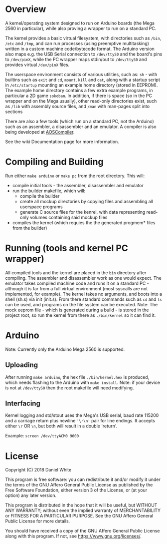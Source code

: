 # Overview
A kernel/operating system designed to run on Arduino boards (the Mega 2560 in particular), while also proving a wrapper to run on a standard PC.

The kernel provides a basic virtual filesystem, with directories such as ``/bin``, ``/etc`` and ``/tmp``, and can run processes (using preemptive multitasking) written in a custom machine code/bytecode format. The Arduino version also maps e.g. the USB Serial connection to ``/dev/ttyS0`` and the board's pins to ``/dev/pinX``, while the PC wrapper maps stdin/out to ``/dev/ttyS0`` and provides virtual ``/dev/pinX`` files.

The userspace environment consists of various utilities, such as: ``sh`` - with builtins such as ``exit`` and ``cd``, ``mount``, ``kill`` and ``cat``, along with a startup script in ``/etc/startup`` mounting an example home directory (stored in EEPROM). The example home directory contains a few extra example programs, in particular a 2D game ``sokoban``. In addition, if there is space (so in the PC wrapper and on the Mega usually), other read-only directories exist, such as ``/lib`` with assembly source files, and ``/man`` with man-pages split into sections

There are also a few tools (which run on a standard PC, not the Arduino) such as an assembler, a disassembler and an emulator. A compiler is also being developed at [AOSCompiler](https://github.com/DanielWhite94/AOSCompiler).

See the wiki Documentation page for more information.

# Compiling and Building
Run either ``make arduino`` or ``make pc`` from the root directory.
This will:

* compile initial tools - the assembler, disassembler and emulator
* run the builder makefile, which will:
	* compile the builder
	* create all mockup directories by copying files and assembling all userspace programs
	* generate C source files for the kenrel, with data representing read-only volumes containing said mockup files
* compiles the kernel (which requies the the generated progmem* files from the builder)

# Running (tools and kernel PC wrapper)
All compiled tools and the kernel are placed in the ``bin`` directory after compiling. The assembler and disassembler work as one would expect. The emulator takes compiled machine code and runs it on a standard PC - although it is far from a full virtual environment (most syscalls are not implemented, for example). The kernel takes no arguments, and boots into a shell (sh.s) via init (init.s). From there standard commands such as ``cd`` and ``ls`` can be used, and programs on the file system can be executed. Note: The mock eeprom file - which is generated during a build - is stored in the project root, so run the kernel from there as ``./bin/kernel`` so it can find it.

# Arduino
Note: Currently only the Arduino Mega 2560 is supported.

## Uploading
After running ``make arduino``, the hex file ``./bin/kernel.hex`` is produced, which needs flashing to the Arduino with ``make install``. Note: if your device is not at ``/dev/ttyS0`` then the root makefile will need modifying.

## Interfacing
Kernel logging and std/stout uses the Mega's USB serial, baud rate 115200 and a carriage return plus newline ``'\r\n'`` pair for line endings. It accepts either ``\r`` OR ``\n``, but both will result in a double 'return'.

Example: ``screen /dev/ttyACM0 9600``

# License
Copyright (C) 2018 Daniel White

This program is free software: you can redistribute it and/or modify
it under the terms of the GNU Affero General Public License as published
by the Free Software Foundation, either version 3 of the License, or
(at your option) any later version.

This program is distributed in the hope that it will be useful,
but WITHOUT ANY WARRANTY; without even the implied warranty of
MERCHANTABILITY or FITNESS FOR A PARTICULAR PURPOSE.  See the
GNU Affero General Public License for more details.

You should have received a copy of the GNU Affero General Public License
along with this program.  If not, see <https://www.gnu.org/licenses/>.
